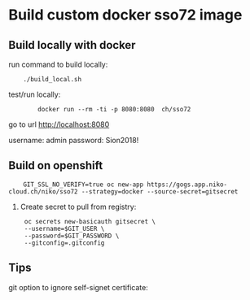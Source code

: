 # Build custom docker sso72 image

## Build locally with docker

run command to build locally:

        ./build_local.sh


test/run locally:


            docker run --rm -ti -p 8080:8080  ch/sso72


go to url [http://localhost:8080](http://localhost:8080)

username: admin password: Sion2018!


## Build on openshift



        GIT_SSL_NO_VERIFY=true oc new-app https://gogs.app.niko-cloud.ch/niko/sso72 --strategy=docker --source-secret=gitsecret



1. Create secret to pull from registry:

        oc secrets new-basicauth gitsecret \
        --username=$GIT_USER \
        --password=$GIT_PASSWORD \
        --gitconfig=.gitconfig

## Tips

git option to ignore self-signet certificate:


      